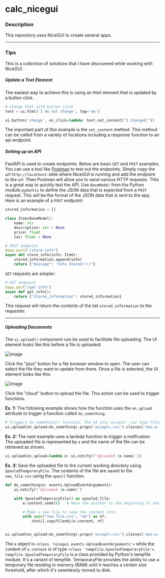 # calc_nicegui

### Description
This repository uses NiceGUI to create several apps.

---
### Tips
This is a collection of solutions that I have discovered while working with NiceGUI.
##### Update a Text Element
The easiest way to achieve this is using an html element that is updated by a button click.
```python
# Change html with button click
text = ui.html('I do not change', tag='em')

ui.button('change', on_click=lambda: text.set_content("I changed!"))
```
The important part of this example is the `set_content` method. This method can be called from a variety of locations including a response function to an api endpoint.

##### Setting up an API
FastAPI is used to create endpoints. Below are basic `GET` and `POST` examples. You can use a tool like [Postman](https://www.postman.com/) to test out the endpoints. Simply copy the url `http://localhost:8080` where NiceGUI is running and add the endpoint to the url. Then Postman will allow you to send various HTTP requests. THis is a great way to quickly test the API. Use `BaseModel` from the Python module `pydantic` to define the JSON data that is expected from a `POST` request. This will be the format of the JSON data that is sent to the app. Here is an example of a `POST` endpoint:
```python
stored_information = []

class Item(BaseModel):
    name: str
    description: str = None
    price: float
    tax: float = None

# POST endpoint
@app.post("/store-info")
async def store_info(info: Item):
    stored_information.append(info)
    return {"message": "Info Stored!!!!"}
```
`GET` requests are simpler:
```python
# GET endpoint
@app.get("/get-info")
async def get_info():
    return {"stored_information": stored_information}
```
This request will return the contents of the list `stored_information` to the requester.

---
##### Uploading Documents
The `ui.upload()` component can be used to facilitate file uploading. The UI element looks like this before a file is uploaded:

![image](https://github.com/jmart5/calc_nicegui/assets/93228623/39bfdfe1-dc40-434f-80e5-da7c91f07c29)

Click the "plus" button for a file browser window to open. The user can select the file they want to update from there. Once a file is selected, the UI element looks like this: 

![image](https://github.com/jmart5/calc_nicegui/assets/93228623/c1d6228f-9c26-49b4-be03-23ee36c822a5)

Click the "cloud" button to upload the file. This action can be used to trigger functions. 

**Ex. 1:** The following example shows how the function uses the `on_upload` attribute to trigger a function called `do_something`:
```python
# Triggers do_something() function. The UI only accepts .csv type files. 
ui.upload(on_upload=do_something).props('accept=.csv').classes('max-w-full')
```
**Ex. 2:** The next example uses a lambda function to trigger a notification. The uploaded file is represented by `e` and the name of the file can be retrieved as shown. 
```python
ui.upload(on_upload=lambda e: ui.notify(f'Uploaded {e.name}'))
```

**Ex. 3:** Save the uploaded file to the current working directory using `SpooledTemporaryFile`. The contents of the file are saved to the `new_file.csv` using the `open()` function.
```python
def do_something(e: events.UploadEventArguments):
    ui.notify(f'Uploaded {e.name}')

    with SpooledTemporaryFile() as spooled_file:
        e.content.seek(0)   # Move the pointer to the beginning of the file

        # Make a new file to save the content into
        with open("new_file.csv", "wb") as nf:
            shutil.copyfileobj(e.content, nf)


ui.upload(on_upload=do_something).props('accept=.csv').classes('max-w-full')
```
The `e` object is `<class 'nicegui.events.UploadEventArguments'>` while the content of `e.content` is of type `<class 'tempfile.SpooledTemporaryFile'>`. `tempfile.SpooledTemporaryFile` is a class provided by Python's tempfile module. It's a variant of tempfile. TemporaryFile provides the ability to use a temporary file residing in memory (RAM) until it reaches a certain size threshold, after which it's seamlessly moved to disk. 

